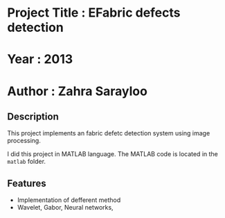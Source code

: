 # Project Title :  EFabric defects detection
# Year : 2013
# Author : Zahra Sarayloo

## Description
This project implements an fabric defetc detection system using image processing. 

I did this project in MATLAB language. The MATLAB code is located in the `matlab` folder. 

## Features
- Implementation of defferent method
- Wavelet, Gabor, Neural networks, 


